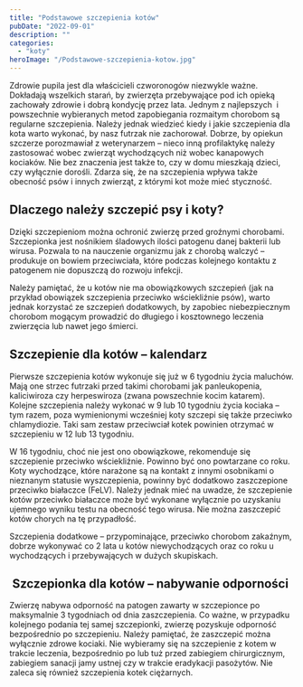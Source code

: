 ```yaml
---
title: "Podstawowe szczepienia kotów"
pubDate: "2022-09-01"
description: ""
categories: 
  - "koty"
heroImage: "/Podstawowe-szczepienia-kotow.jpg"
---
```


Zdrowie pupila jest dla właścicieli czworonogów niezwykle ważne. Dokładają wszelkich starań, by zwierzęta przebywające pod ich opieką zachowały zdrowie i dobrą kondycję przez lata. Jednym z najlepszych  i powszechnie wybieranych metod zapobiegania rozmaitym chorobom są regularne szczepienia. Należy jednak wiedzieć kiedy i jakie szczepienia dla kota warto wykonać, by nasz futrzak nie zachorował. Dobrze, by opiekun szczerze porozmawiał z weterynarzem – nieco inną profilaktykę należy zastosować wobec zwierząt wychodzących niż wobec kanapowych kociaków. Nie bez znaczenia jest także to, czy w domu mieszkają dzieci, czy wyłącznie dorośli. Zdarza się, że na szczepienia wpływa także obecność psów i innych zwierząt, z którymi kot może mieć styczność. 

## **Dlaczego należy szczepić psy i koty?**

Dzięki szczepieniom można ochronić zwierzę przed groźnymi chorobami. Szczepionka jest nośnikiem śladowych ilości patogenu danej bakterii lub wirusa. Pozwala to na nauczenie organizmu jak z chorobą walczyć – produkuje on bowiem przeciwciała, które podczas kolejnego kontaktu z patogenem nie dopuszczą do rozwoju infekcji.

Należy pamiętać, że u kotów nie ma obowiązkowych szczepień (jak na przykład obowiązek szczepienia przeciwko wściekliźnie psów), warto jednak korzystać ze szczepień dodatkowych, by zapobiec niebezpiecznym chorobom mogącym prowadzić do długiego i kosztownego leczenia zwierzęcia lub nawet jego śmierci. 

## **Szczepienie dla kotów** **– kalendarz**

Pierwsze szczepienia kotów wykonuje się już w 6 tygodniu życia maluchów. Mają one strzec futrzaki przed takimi chorobami jak panleukopenia, kaliciwiroza czy herpeswiroza (zwana powszechnie kocim katarem). Kolejne szczepienia należy wykonać w 9 lub 10 tygodniu życia kociaka – tym razem, poza wymienionymi wcześniej koty szczepi się także przeciwko chlamydiozie. Taki sam zestaw przeciwciał kotek powinien otrzymać w szczepieniu w 12 lub 13 tygodniu. 

W 16 tygodniu, choć nie jest ono obowiązkowe, rekomenduje się szczepienie przeciwko wściekliźnie. Powinno być ono powtarzane co roku. Koty wychodzące, które narażone są na kontakt z innymi osobnikami o nieznanym statusie wyszczepienia, powinny być dodatkowo zaszczepione przeciwko białaczce (FeLV). Należy jednak mieć na uwadze, że szczepienie kotów przeciwko białaczce może być wykonane wyłącznie po uzyskaniu ujemnego wyniku testu na obecność tego wirusa. Nie można zaszczepić kotów chorych na tę przypadłość. 

Szczepienia dodatkowe – przypominające, przeciwko chorobom zakaźnym, dobrze wykonywać co 2 lata u kotów niewychodzących oraz co roku u wychodzących i przebywających w dużych skupiskach.

##  **Szczepionka dla kotów – nabywanie odporności**

Zwierzę nabywa odporność na patogen zawarty w szczepionce po maksymalnie 3 tygodniach od dnia zaszczepienia. Co ważne, w przypadku kolejnego podania tej samej szczepionki, zwierzę pozyskuje odporność bezpośrednio po szczepieniu. Należy pamiętać, że zaszczepić można wyłącznie zdrowe kociaki. Nie wybieramy się na szczepienie z kotem w trakcie leczenia, bezpośrednio po lub tuż przed zabiegiem chirurgicznym, zabiegiem sanacji jamy ustnej czy w trakcie eradykacji pasożytów. Nie zaleca się również szczepienia kotek ciężarnych.

